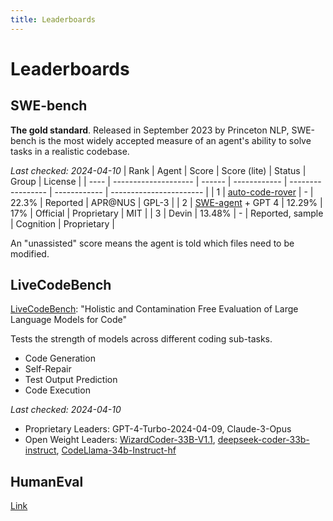 ```yaml
---
title: Leaderboards
---
```


# Leaderboards

## SWE-bench
**The gold standard**. Released in September 2023 by Princeton NLP, SWE-bench is the most widely accepted measure of an agent's ability to solve tasks in a realistic codebase.



*Last checked: 2024-04-10*
| Rank | Agent                | Score  | Score (lite) | Status            | Group        | License                 |
| ---- | -------------------- | ------ | ------------ | ----------------- | ------------ | ----------------------- |
| 1    | [auto-code-rover](https://github.com/nus-apr/auto-code-rover)      | -  | 22.3%            | Reported          | APR@NUS      | GPL-3                   |
| 2    | [SWE-agent](https://swe-agent.com/) + GPT 4    | 12.29% | 17%          | Official          | Proprietary  | MIT                     |
| 3    | Devin                | 13.48% | -            | Reported, sample  | Cognition    | Proprietary |




An "unassisted" score means the agent is told which files need to be modified.

## LiveCodeBench

[LiveCodeBench](https://livecodebench.github.io/leaderboard.html): "Holistic and Contamination Free Evaluation of Large Language Models for Code"

Tests the strength of models across different coding sub-tasks.

* Code Generation
* Self-Repair
* Test Output Prediction
* Code Execution

*Last checked: 2024-04-10*
* Proprietary Leaders: GPT-4-Turbo-2024-04-09, Claude-3-Opus
* Open Weight Leaders: [WizardCoder-33B-V1.1](https://huggingface.co/WizardLM/WizardCoder-33B-V1.1), [deepseek-coder-33b-instruct](https://huggingface.co/deepseek-ai/deepseek-coder-33b-instruct), [CodeLlama-34b-Instruct-hf](https://huggingface.co/codellama/CodeLlama-34b-Instruct-hf)




## HumanEval

[Link](https://paperswithcode.com/sota/code-generation-on-humaneval)